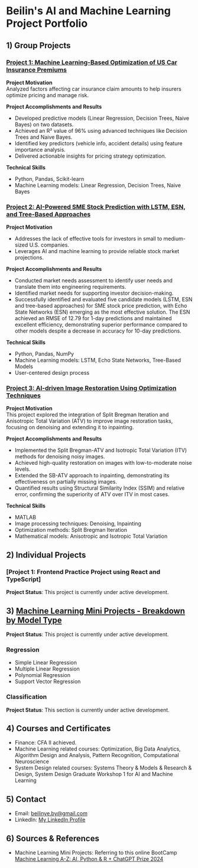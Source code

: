 # Beilin's AI and Machine Learning Project Portfolio

## 1) Group Projects

### [Project 1: Machine Learning-Based Optimization of US Car Insurance Premiums](https://github.com/BeilinYe/DS_Car_Insurance_Premium_Setting)
**Project Motivation**  
Analyzed factors affecting car insurance claim amounts to help insurers optimize pricing and manage risk.

**Project Accomplishments and Results**  
- Developed predictive models (Linear Regression, Decision Trees, Naive Bayes) on two datasets.
- Achieved an R² value of 96% using advanced techniques like Decision Trees and Naive Bayes.
- Identified key predictors (vehicle info, accident details) using feature importance analysis.
- Delivered actionable insights for pricing strategy optimization.

**Technical Skills**  
- Python, Pandas, Scikit-learn  
- Machine Learning models: Linear Regression, Decision Trees, Naive Bayes


### [Project 2: AI-Powered SME Stock Prediction with LSTM, ESN, and Tree-Based Approaches](https://github.com/BeilinYe/DS_SME_Stock_Price_Prediction)
**Project Motivation**  
- Addresses the lack of effective tools for investors in small to medium-sized U.S. companies.
- Leverages AI and machine learning to provide reliable stock market projections.

**Project Accomplishments and Results**  
- Conducted market needs assessment to identify user needs and translate them into engineering requirements.
- Identified market needs for supporting investor decision-making.
- Successfully identified and evaluated five candidate models (LSTM, ESN and tree-based approaches) for SME stock price prediction, with Echo State Networks (ESN) emerging as the most effective solution. The ESN achieved an RMSE of 12.79 for 1-day predictions and maintained excellent efficiency, demonstrating superior performance compared to other models despite a decrease in accuracy for 10-day predictions.

**Technical Skills**  
- Python, Pandas, NumPy  
- Machine Learning models: LSTM, Echo State Networks, Tree-Based Models  
- User-centered design process


### [Project 3: AI-driven Image Restoration Using Optimization Techniques](https://github.com/BeilinYe/DS_Image_Restoration)

**Project Motivation**  
This project explored the integration of Split Bregman Iteration and Anisotropic Total Variation (ATV) to improve image restoration tasks, focusing on denoising and extending it to inpainting.

**Project Accomplishments and Results**
- Implemented the Split Bregman-ATV and Isotropic Total Variation (ITV) methods for denoising noisy images.
- Achieved high-quality restoration on images with low-to-moderate noise levels.
- Extended the SB-ATV approach to inpainting, demonstrating its effectiveness on partially missing images.
- Quantified results using Structural Similarity Index (SSIM) and relative error, confirming the superiority of ATV over ITV in most cases.

**Technical Skills**
- MATLAB
- Image processing techniques: Denoising, Inpainting
- Optimization methods: Split Bregman Iteration
- Mathematical models: Anisotropic and Isotropic Total Variation


## 2) Individual Projects
### [Project 1: Frontend Practice Project using React and TypeScript]
**Project Status**: This project is currently under active development.


## 3) [Machine Learning Mini Projects - Breakdown by Model Type](https://github.com/BeilinYe/ML_mini_projects)

**Project Status**: This project is currently under active development.


### Regression
* Simple Linear Regression
* Multiple Linear Regression
* Polynomial Regression
* Support Vector Regression

### Classification
**Project Status**: This section is currently under active development.



## 4) Courses and Certificates
* Finance: CFA II achieved.
* Machine Learning related courses: Optimization, Big Data Analytics, Algorithm Design and Analysis, Pattern Recognition, Computational Neuroscience
* System Design related courses: Systems Theory & Models & Research & Design, System Design Graduate Workshop 1 for AI and Machine Learning

## 5) Contact
* Email: beilinye.by@gmail.com  
* LinkedIn: [My LinkedIn Profile](https://www.linkedin.com/in/beilinyeby/)

## 6) Sources & References  
* Machine Learning Mini Projects: Referring to this online BootCamp [Machine Learning A-Z: AI, Python & R + ChatGPT Prize 2024](https://www.udemy.com/course/machinelearning/learn/lecture/35617946#questions)
